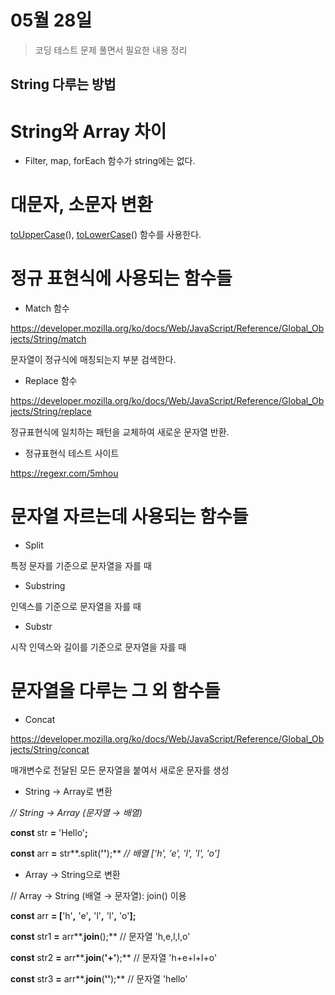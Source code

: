 # 05월 28일

> 코딩 테스트 문제 풀면서 필요한 내용 정리

## String 다루는 방법

# String와 Array 차이

- Filter, map,     forEach 함수가 string에는 없다.

 

# 대문자, 소문자 변환

[toUpperCase](https://developer.mozilla.org/ko/docs/Web/JavaScript/Reference/Global_Objects/String/toUpperCase)(), [toLowerCase](https://developer.mozilla.org/ko/docs/Web/JavaScript/Reference/Global_Objects/String/toLowerCase)() 함수를 사용한다.

 

 

# 정규 표현식에 사용되는 함수들

- Match 함수

https://developer.mozilla.org/ko/docs/Web/JavaScript/Reference/Global_Objects/String/match

문자열이 정규식에 매칭되는지 부분 검색한다.

- Replace 함수

https://developer.mozilla.org/ko/docs/Web/JavaScript/Reference/Global_Objects/String/replace

정규표현식에 일치하는 패턴을 교체하여 새로운 문자열 반환.

 

 

- 정규표현식 테스트 사이트

https://regexr.com/5mhou

 

 

 

# 문자열 자르는데 사용되는 함수들

- Split

특정 문자를 기준으로 문자열을 자를 때

 

- Substring

인덱스를 기준으로 문자열을 자를 때

 

- Substr

시작 인덱스와 길이를 기준으로 문자열을 자를 때

 

 

# 문자열을 다루는 그 외 함수들

- Concat

https://developer.mozilla.org/ko/docs/Web/JavaScript/Reference/Global_Objects/String/concat

매개변수로 전달된 모든 문자열을 붙여서 새로운 문자를 생성

- String -> Array로 변환

*// String → Array (**문자열* *→* *배열**)*

**const** str **=** 'Hello'**;**

**const** arr **=** str**.split(**''**);**  *//* *배열* *['h', 'e', 'l', 'l', 'o']*

 

- Array -> String으로 변환

// Array → String (배열 → 문자열): join() 이용

**const** arr **= [**'h'**,** 'e'**,** 'l'**,** 'l'**,** 'o'**];**

**const** str1 **=** arr**.**join**();**    // 문자열 'h,e,l,l,o'

**const** str2 **=** arr**.**join**(**'+'**);**    // 문자열 'h+e+l+l+o'

**const** str3 **=** arr**.**join**(**''**);**    // 문자열 'hello'

 

 

 
